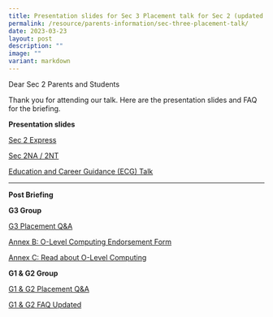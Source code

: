 ```yaml
---
title: Presentation slides for Sec 3 Placement talk for Sec 2 (updated with FAQ)
permalink: /resource/parents-information/sec-three-placement-talk/
date: 2023-03-23
layout: post
description: ""
image: ""
variant: markdown
---
```

Dear Sec 2 Parents and Students

Thank you for attending our talk. Here are the presentation slides and FAQ for the briefing.

**Presentation slides**

[Sec 2 Express](/files/Parents'%20Information/Sec%203%20Plac%20Talk%20on%2018%20May%202022/2023%202Exp_S3%20Placement%20Slides%20for%20Parents_22%20March%20(Website).pdf)

[Sec 2NA / 2NT](/files/Parents'%20Information/Sec%203%20Plac%20Talk%20on%2018%20May%202022/2023%202NA2NT_S3%20Placement%20Slides%20for%20Parents_22%20March%20(Website).pdf)

[Education and Career Guidance (ECG) Talk](/files/Parents'%20Information/Sec%203%20Plac%20Talk%20on%2018%20May%202022/ECG%20Talk%20by%20Ms%20Aries%20Lim.pdf)

-----------------------

**Post Briefing**

**G3 Group**

[G3 Placement Q&A](/files/G3_Placement_Q_A_20_3_24.pdf)

[Annex B: O-Level Computing Endorsement Form](/files/Annex_B___Endorsement_Form__26032024_.pdf)

[Annex C: Read about O-Level Computing](/files/4_Annex_C___FAQ_for_Centre_Based_Approach.pdf)

**G1 & G2 Group**

[G1 & G2 Placement Q&A](/files/G1_G2_Placement_Q_A_20_3_24.pdf)

[G1 & G2 FAQ Updated](/files/2024_S3_Placement_Briefing_for_G1_and_G2__NTNA__FAQ__Updated_.pdf)